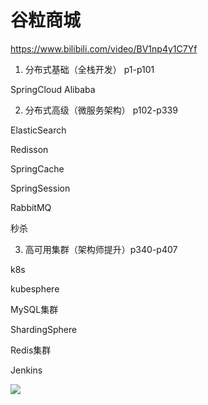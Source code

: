 # 谷粒商城

https://www.bilibili.com/video/BV1np4y1C7Yf



1. 分布式基础（全栈开发） p1-p101

SpringCloud Alibaba

2. 分布式高级（微服务架构） p102-p339

ElasticSearch

Redisson

SpringCache

SpringSession

RabbitMQ

秒杀

3. 高可用集群（架构师提升）p340-p407

k8s

kubesphere

MySQL集群

ShardingSphere

Redis集群

Jenkins

![](https://img-blog.csdnimg.cn/20201218195315599.png?x-oss-process=image/watermark,type_ZmFuZ3poZW5naGVpdGk,shadow_10,text_aHR0cHM6Ly9ibG9nLmNzZG4ubmV0L3VuaXF1ZV9wZXJmZWN0,size_16,color_FFFFFF,t_70)
